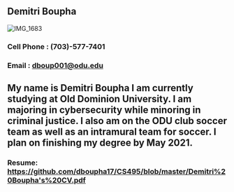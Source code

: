 ## Demitri Boupha
![IMG_1683](https://user-images.githubusercontent.com/60528340/73584881-dbe9aa00-4469-11ea-92bd-2809b77dbe22.jpg) 
### **Cell Phone** : (703)-577-7401
### **Email** : dboup001@odu.edu
## My name is Demitri Boupha I am currently studying at Old Dominion University. I am majoring in cybersecurity while minoring in criminal justice. I also am on the ODU club soccer team as well as an intramural team for soccer. I plan on finishing my degree by May 2021.
### Resume: https://github.com/dboupha17/CS495/blob/master/Demitri%20Boupha's%20CV.pdf 
